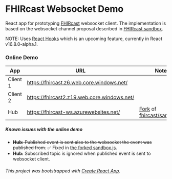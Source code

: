 # FHIRcast Websocket Demo

React app for prototyping [FHIRcast](http://fhircast.org/) websocket client. The implementation is based on the websocket channel proposal described in [FHIRcast sandbox](https://github.com/fhircast/sandbox.js).

NOTE: Uses [React Hooks](https://reactjs.org/docs/hooks-intro.html) which is an upcoming feature, currently in React v16.8.0-alpha.1.

### Online Demo

| App           | URL                                          | Notes  |
| ------------- | -------------------------------------------- | ------ |
| Client 1      | https://fhircast.z6.web.core.windows.net/    |        |
| Client 2      | https://fhircast2.z19.web.core.windows.net/  |        |
| Hub           | https://fhircast-ws.azurewebsites.net/       | [Fork](https://github.com/akalliokoski/sandbox.js) of [fhircast/sandbox.js](https://github.com/fhircast/sandbox.js)|

##### Known issues with the online demo

* ~~**Hub:** Published event is sent also to the websocket the event was published from.~~ :white_check_mark: Fixed in [the forked sandbox.js](https://github.com/akalliokoski/sandbox.js/commit/cf88e090738ea94ff0519f48096a3f594d305ca1).
* **Hub:** Subscribed topic is ignored when published event is sent to websocket client.

###### This project was bootstrapped with [Create React App](https://github.com/facebook/create-react-app).
